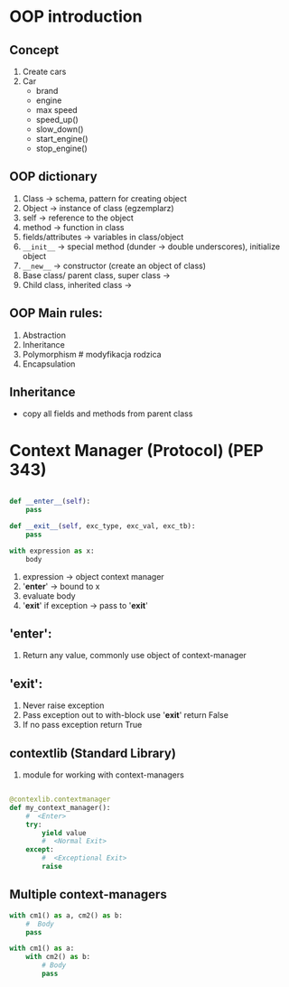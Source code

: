 # OOP introduction


## Concept
1. Create cars
2. Car
    - brand
    - engine
    - max speed
    - speed_up()
    - slow_down()
    - start_engine()
    - stop_engine()
   
## OOP dictionary
1. Class -> schema, pattern for creating object
2. Object -> instance of class (egzemplarz)
3. self -> reference to the object
4. method -> function in class
5. fields/attributes -> variables in class/object
6. ```__init__``` -> special method (dunder -> double underscores), initialize object
7. ```__new__``` -> constructor (create an object of class)
8. Base class/ parent class, super class -> 
9. Child class, inherited class ->


## OOP Main rules:
1. Abstraction
2. Inheritance
3. Polymorphism  # modyfikacja rodzica
4. Encapsulation


## Inheritance
- copy all fields and methods from parent class

# Context Manager (Protocol) (PEP 343)

```python

def __enter__(self):
    pass

def __exit__(self, exc_type, exc_val, exc_tb):
    pass

```

```python
with expression as x:
    body
```

1. expression -> object context manager
2. '__enter__' -> bound to x
3. evaluate body
4. '__exit__' if exception -> pass to '__exit__'

## '__enter__':
1. Return any value, commonly use object of context-manager

## '__exit__':
1. Never raise exception
2. Pass exception out to with-block use '__exit__' return False
3. If no pass exception return True

## contextlib (Standard Library)
1. module for working with context-managers

```python

@contexlib.contextmanager
def my_context_manager():
    #  <Enter>
    try:
        yield value
        #  <Normal Exit>
    except:
        #  <Exceptional Exit>
        raise
```

## Multiple context-managers

```python
with cm1() as a, cm2() as b:
    #  Body
    pass

with cm1() as a:
    with cm2() as b:
        # Body
        pass
    